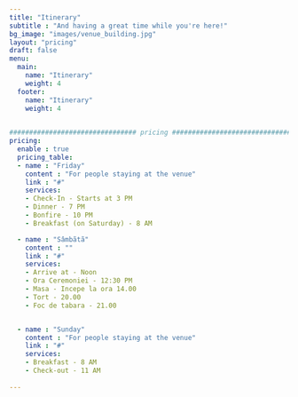 ```yaml
---
title: "Itinerary"
subtitle : "And having a great time while you're here!"
bg_image: "images/venue_building.jpg"
layout: "pricing"
draft: false
menu:
  main:
    name: "Itinerary"
    weight: 4
  footer:
    name: "Itinerary"
    weight: 4
    

################################ pricing ################################
pricing:
  enable : true
  pricing_table:
  - name : "Friday"
    content : "For people staying at the venue"
    link : "#"
    services:
    - Check-In - Starts at 3 PM
    - Dinner - 7 PM
    - Bonfire - 10 PM
    - Breakfast (on Saturday) - 8 AM

  - name : "Sâmbãtã"
    content : ""
    link : "#"
    services:
    - Arrive at - Noon 
    - Ora Ceremoniei - 12:30 PM
    - Masa - Incepe la ora 14.00 
    - Tort - 20.00 
    - Foc de tabara - 21.00 


  - name : "Sunday"
    content : "For people staying at the venue"
    link : "#"
    services:
    - Breakfast - 8 AM
    - Check-out - 11 AM
    
---
```

